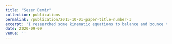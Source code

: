 ```yaml
---
title: "Sezer Demir"
collection: publications
permalink: /publication/2015-10-01-paper-title-number-3
excerpt: 'I researched some kinematic equations to balance and bounce the ball for pid module and worked on webots and unreal engine for simulation module. Also worked on website and deployment of the application.'
date: 2020-09-09
venue: ''
---
```

